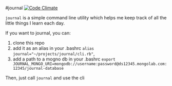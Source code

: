 #journal [![Code Climate](https://codeclimate.com/github/joelongstreet/journal.png)](https://codeclimate.com/github/joelongstreet/journal)

`journal` is a simple command line utility which helps me keep track of all the little things I learn each day.

If you want to journal, you can:

1. clone this repo
2. add it as an alias in your .bashrc `alias journal="~/projects/journal/cli.rb"`, 
3. add a path to a mogno db in your .bashrc `export JOURNAL_MONGO_URI=mongodb://username:password@ds12345.mongolab.com:12345/journal-database`

Then, just call `journal` and use the cli
